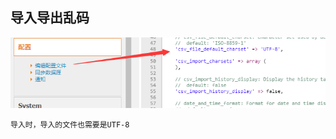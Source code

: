 ## 导入导出乱码

![image-20200610145526067](..\assets\image-20200610145526067.png)

```
导入时，导入的文件也需要是UTF-8
```

